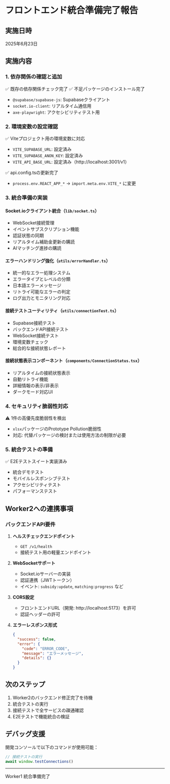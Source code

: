 # フロントエンド統合準備完了報告

## 実施日時
2025年6月23日

## 実施内容

### 1. 依存関係の確認と追加
✅ 既存の依存関係チェック完了
✅ 不足パッケージのインストール完了
- `@supabase/supabase-js`: Supabaseクライアント
- `socket.io-client`: リアルタイム通信用
- `axe-playwright`: アクセシビリティテスト用

### 2. 環境変数の設定確認
✅ Viteプロジェクト用の環境変数に対応
- `VITE_SUPABASE_URL`: 設定済み
- `VITE_SUPABASE_ANON_KEY`: 設定済み  
- `VITE_API_BASE_URL`: 設定済み（http://localhost:3001/v1）

✅ api.config.tsの更新完了
- `process.env.REACT_APP_*` → `import.meta.env.VITE_*` に変更

### 3. 統合準備の実装

#### Socket.ioクライアント統合（`lib/socket.ts`）
- WebSocket接続管理
- イベントサブスクリプション機能
- 認証状態の同期
- リアルタイム補助金更新の購読
- AIマッチング進捗の購読

#### エラーハンドリング強化（`utils/errorHandler.ts`）
- 統一的なエラー処理システム
- エラータイプとレベルの分類
- 日本語エラーメッセージ
- リトライ可能なエラーの判定
- ログ出力とモニタリング対応

#### 接続テストユーティリティ（`utils/connectionTest.ts`）
- Supabase接続テスト
- バックエンドAPI接続テスト
- WebSocket接続テスト
- 環境変数チェック
- 総合的な接続状態レポート

#### 接続状態表示コンポーネント（`components/ConnectionStatus.tsx`）
- リアルタイムの接続状態表示
- 自動リトライ機能
- 詳細情報の表示/非表示
- ダークモード対応UI

### 4. セキュリティ脆弱性対応
⚠️ 1件の高優先度脆弱性を検出
- `xlsx`パッケージのPrototype Pollution脆弱性
- 対応: 代替パッケージの検討または使用方法の制限が必要

### 5. 統合テストの準備
✅ E2Eテストスイート実装済み
- 統合デモテスト
- モバイルレスポンシブテスト
- アクセシビリティテスト
- パフォーマンステスト

## Worker2への連携事項

### バックエンドAPI要件
1. **ヘルスチェックエンドポイント**
   - `GET /v1/health`
   - 接続テスト用の軽量エンドポイント

2. **WebSocketサポート**
   - Socket.ioサーバーの実装
   - 認証連携（JWTトークン）
   - イベント: `subsidy:update`, `matching:progress` など

3. **CORS設定**
   - フロントエンドURL（開発: http://localhost:5173）を許可
   - 認証ヘッダーの許可

4. **エラーレスポンス形式**
   ```json
   {
     "success": false,
     "error": {
       "code": "ERROR_CODE",
       "message": "エラーメッセージ",
       "details": {}
     }
   }
   ```

## 次のステップ

1. Worker2のバックエンド修正完了を待機
2. 統合テストの実行
3. 接続テストで全サービスの疎通確認
4. E2Eテストで機能統合の検証

## デバッグ支援

開発コンソールで以下のコマンドが使用可能：
```javascript
// 接続テストの実行
await window.testConnections()
```

---
Worker1
統合準備完了